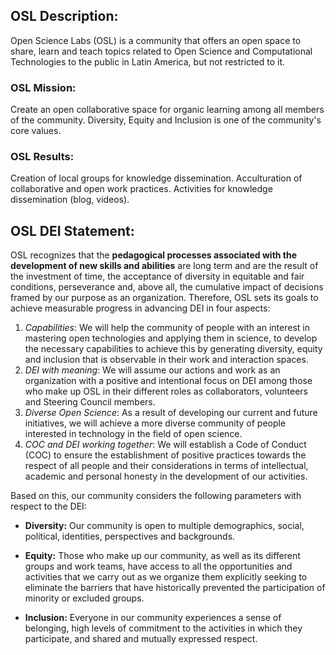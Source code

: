 <!--
.. title: Declaración de Diversidad, Equidad e Inclusión
.. slug: en
.. date: 2019-04-08
.. author: Mariangela Petrizzo
.. tags: open science
.. category: open science
.. link: 
.. description: 
.. type: text
-->

<!-- # [EN] Statement on Diversity, Equity and Inclusion -->

## OSL Description:
Open Science Labs (OSL) is a community that offers an open space to share, learn and teach topics related to Open Science and Computational Technologies to the public in Latin America, but not restricted to it.

### OSL Mission:
Create an open collaborative space for organic learning among all members of the community.
Diversity, Equity and Inclusion is one of the community's core values.

### OSL Results:
Creation of local groups for knowledge dissemination.
Acculturation of collaborative and open work practices.
Activities for knowledge dissemination (blog, videos).

## OSL DEI Statement:

OSL recognizes that the **pedagogical processes associated with the development of new skills and abilities** are long term and are the result of the investment of time, the acceptance of diversity in equitable and fair conditions, perseverance and, above all, the cumulative impact of decisions framed by our purpose as an organization. Therefore, OSL sets its goals to achieve measurable progress in advancing DEI in four aspects:

1. *Capabilities*: We will help the community of people with an interest in mastering open technologies and applying them in science, to develop the necessary capabilities to achieve this by generating diversity, equity and inclusion that is observable in their work and interaction spaces.
2. *DEI with meaning*: We will assume our actions and work as an organization with a positive and intentional focus on DEI among those who make up OSL in their different roles as collaborators, volunteers and Steering Council members.
3. *Diverse Open Science*: As a result of developing our current and future initiatives, we will achieve a more diverse community of people interested in technology in the field of open science.
4. *COC and DEI working together*: We will establish a Code of Conduct (COC) to ensure the establishment of positive practices towards the respect of all people and their considerations in terms of intellectual, academic and personal honesty in the development of our activities.

Based on this, our community considers the following parameters with respect to the DEI:

* **Diversity:** Our community is open to multiple demographics, social, political, identities, perspectives and backgrounds.
  
* **Equity:** Those who make up our community, as well as its different groups and work teams, have access to all the opportunities and activities that we carry out as we organize them explicitly seeking to eliminate the barriers that have historically prevented the participation of minority or excluded groups.
  
* **Inclusion:** Everyone in our community experiences a sense of belonging, high levels of commitment to the activities in which they participate, and shared and mutually expressed respect.
